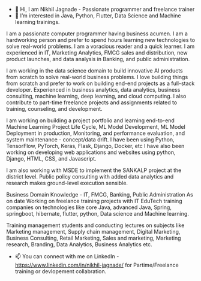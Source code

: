 - 👋 Hi, I am Nikhil Jagnade - Passionate programmer and freelance trainer
- 👀 I’m interested in Java, Python, Flutter, Data Science and Machine learning trainings.

I am a passionate computer programmer having business acumen. I am a hardworking person and prefer to spend hours learning new technologies to solve real-world problems. I am a voracious reader and a quick learner. I am experienced in IT, Marketing Analytics, FMCG sales and distribution, new product launches, and data analysis in Banking, and public administration. 

I am working in the data science domain to build innovative AI products from scratch to solve real-world business problems. I love building things from scratch and prefer to work on building end-end projects as a full-stack developer. Experienced in business analytics, data analytics, business consulting, machine learning, deep learning, and cloud computing. I also contribute to part-time freelance projects and assignments related to training, counseling, and development.

I am working on building a project portfolio and learning end-to-end Machine Learning Project Life Cycle, ML Model Development, ML Model Deployment in production, Monitoring, and performance evaluation, and system maintenance - concept/data drift. I have been using Python, TensorFlow, PyTorch, Keras, Flask, Django, Docker, etc I have also been working on developing web applications and websites using python, Django, HTML, CSS, and Javascript.

I am also working with MSDE to implement the SANKALP project at the district level. Public policy consulting with added data analytics and research makes ground-level execution sensible.

Business Domain Knowledge - IT, FMCG, Banking, Public Administration
As on date Working on freelance training projects with IT EduTech training companies on technologies like core Java, advanced Java, Spring, springboot, 
hibernate, flutter, python, Data science and Machine learning. 

Training management students and conducting lectures on subjects like Marketing management, Supply chain management, Digital Marketing, Business Consulting, Retail Marketing, Sales and marketing, Marketing research, Branding, Data Analytics, Business Analytics etc.

- 📫 You can connect with me on LinkedIn - https://www.linkedin.com/in/nikhil-jagnade/ for Partime/Freelance training or devlopement collabration. 


